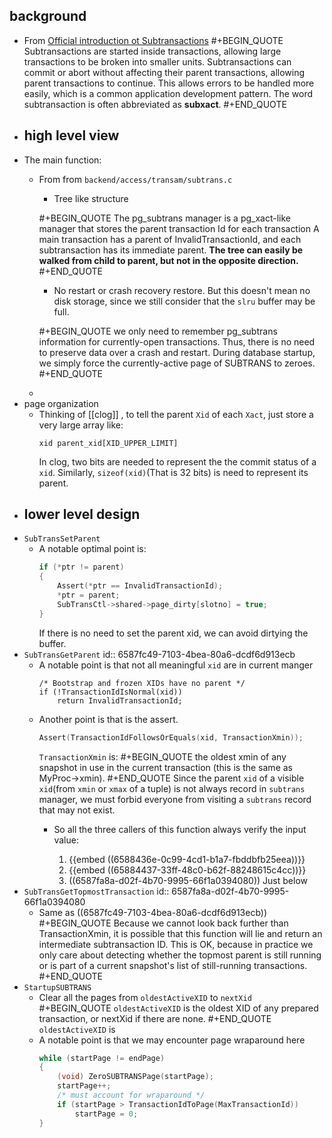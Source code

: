 ## background
- From [Official introduction ot Subtransactions](https://www.postgresql.org/docs/current/subxacts.html)
  #+BEGIN_QUOTE
  Subtransactions are started inside transactions, allowing large transactions to be broken into smaller units. Subtransactions can commit or abort without affecting their parent transactions, allowing parent transactions to continue. This allows errors to be handled more easily, which is a common application development pattern. The word subtransaction is often abbreviated as **subxact**.
  #+END_QUOTE
- ## high level view
- The main function:
  - From from `backend/access/transam/subtrans.c`
    * Tree like structure
    
    #+BEGIN_QUOTE
    The pg_subtrans manager is a pg_xact-like manager that stores the parent transaction Id for each transaction
    A main transaction has a parent of InvalidTransactionId, and each subtransaction has its immediate parent. **The tree can easily be walked from child to parent, but not in the opposite direction.**
    #+END_QUOTE
    
    * No restart or crash recovery restore. But this doesn't mean no disk storage, since we still consider that the `slru` buffer may be full.
    
    #+BEGIN_QUOTE
    we only need to remember pg_subtrans information for currently-open transactions. Thus, there is no need to preserve data over a crash and restart. During database startup, we simply force the currently-active page of SUBTRANS to zeroes.
    #+END_QUOTE
  -
- page organization
  - Thinking of [[clog]] , to tell the parent `Xid` of each `Xact`, just store a very large array like:
    ```
    xid parent_xid[XID_UPPER_LIMIT]
    ```
    In clog, two bits are needed to represent the the commit status of a `xid`. Similarly, `sizeof(xid)`(That is 32 bits) is need to represent its parent.
- ## lower level design
- `SubTransSetParent`
  - A notable optimal point is:
    ```C
    if (*ptr != parent)
    {
    	Assert(*ptr == InvalidTransactionId);
    	*ptr = parent;
    	SubTransCtl->shared->page_dirty[slotno] = true;
    }
    ```
    If there is no need to set the parent xid, we can avoid dirtying the buffer.
- `SubTransGetParent`
  id:: 6587fc49-7103-4bea-80a6-dcdf6d913ecb
  - A notable point is that not all meaningful `xid` are in current manger
    ```
    /* Bootstrap and frozen XIDs have no parent */
    if (!TransactionIdIsNormal(xid))
    	return InvalidTransactionId;
    ```
  - Another point is that is the assert.
    ```C
    Assert(TransactionIdFollowsOrEquals(xid, TransactionXmin));
    ```
    `TransactionXmin` is:
    #+BEGIN_QUOTE
    the oldest xmin of any snapshot in use in the current transaction (this is the same as MyProc->xmin).
    #+END_QUOTE
    Since the parent `xid` of a visible `xid`(from `xmin` or `xmax` of a tuple) is not always record in `subtrans` manager, we must forbid everyone from visiting a `subtrans` record that may not exist.
    - So all the three callers of this function always verify the input value:
      
      1. {{embed ((6588436e-0c99-4cd1-b1a7-fbddbfb25eea))}}
      2. {{embed ((65884437-33ff-48c0-b62f-88248615c4cc))}}
      3. ((6587fa8a-d02f-4b70-9995-66f1a0394080)) Just below
- `SubTransGetTopmostTransaction`
  id:: 6587fa8a-d02f-4b70-9995-66f1a0394080
  - Same as ((6587fc49-7103-4bea-80a6-dcdf6d913ecb))
    #+BEGIN_QUOTE
    Because we cannot look back further than TransactionXmin, it is possible that this function will lie and return an intermediate subtransaction ID. This is OK, because in practice we only care about detecting whether the topmost parent is still running or is part of a current snapshot's list of still-running transactions.
    #+END_QUOTE
- `StartupSUBTRANS`
  - Clear all the pages from `oldestActiveXID` to `nextXid`
    #+BEGIN_QUOTE
    `oldestActiveXID` is the oldest XID of any prepared transaction, or nextXid if there are none.
    #+END_QUOTE `oldestActiveXID` is
  - A notable point is that we may encounter page wraparound here
    ```C
    while (startPage != endPage)
    {
    	(void) ZeroSUBTRANSPage(startPage);
    	startPage++;
    	/* must account for wraparound */
    	if (startPage > TransactionIdToPage(MaxTransactionId))
    		startPage = 0;
    }
    ```